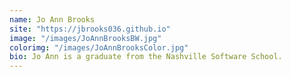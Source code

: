 ```yaml
---
name: Jo Ann Brooks
site: "https://jbrooks036.github.io"
image: "/images/JoAnnBrooksBW.jpg"
colorimg: "/images/JoAnnBrooksColor.jpg"
bio: Jo Ann is a graduate from the Nashville Software School.
---
```

